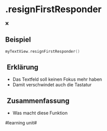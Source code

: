 # .resignFirstResponder
❌

## Beispiel

```swift
myTextView.resignFirstResponder()
```

##  Erklärung

- Das Textfeld soll keinen Fokus mehr haben
- Damit verschwindet auch die Tastatur

##  Zusammenfassung
- Was macht diese Funktion

#learning unit#